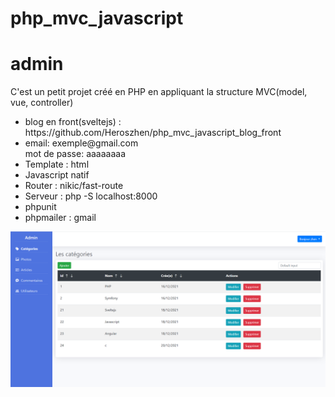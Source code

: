 # php_mvc_javascript 
# admin

C'est un petit projet créé en PHP  en appliquant la structure MVC(model, vue, controller)
<ul>
    <li>blog en front(sveltejs) : https://github.com/Heroszhen/php_mvc_javascript_blog_front</li>
    <li>
        <div>email: exemple@gmail.com</div>
        <div>mot de passe: aaaaaaaa</div>
    </li>
    <li>Template : html</li>
    <li>Javascript natif</li>
    <li>Router : nikic/fast-route</li>
    <li>Serveur : php -S localhost:8000</li>
    <li>phpunit</li>
    <li>phpmailer : gmail</li>
</ul>

<div>
    <img src="public/photos/admin.png" alt="">
</div>